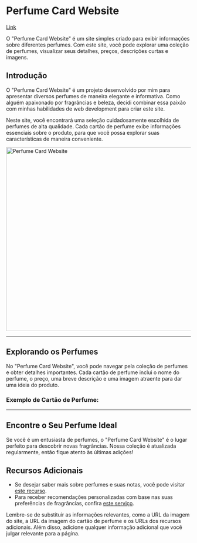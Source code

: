 <h1>Perfume Card Website</h1>
<a href="https://card-perfume-2.netlify.app/">Link</a>

O "Perfume Card Website" é um site simples criado para exibir informações sobre diferentes perfumes. Com este site, você pode explorar uma coleção de perfumes, visualizar seus detalhes, preços, descrições curtas e imagens.

<h2>Introdução</h2>
<p>O "Perfume Card Website" é um projeto desenvolvido por mim para apresentar diversos perfumes de maneira elegante e informativa. Como alguém apaixonado por fragrâncias e beleza, decidi combinar essa paixão com minhas habilidades de web development para criar este site.</p>

<p>Neste site, você encontrará uma seleção cuidadosamente escolhida de perfumes de alta qualidade. Cada cartão de perfume exibe informações essenciais sobre o produto, para que você possa explorar suas características de maneira conveniente.</p>

<img align="center" alt="Perfume Card Website" height="500" width="1280" src="https://i.imgur.com/a0FGkj6.png">

<hr>

<h2>Explorando os Perfumes</h2>
<p>No "Perfume Card Website", você pode navegar pela coleção de perfumes e obter detalhes importantes. Cada cartão de perfume inclui o nome do perfume, o preço, uma breve descrição e uma imagem atraente para dar uma ideia do produto.</p>

<h3>Exemplo de Cartão de Perfume:</h3>

<hr>

<h2>Encontre o Seu Perfume Ideal</h2>
<p>Se você é um entusiasta de perfumes, o "Perfume Card Website" é o lugar perfeito para descobrir novas fragrâncias. Nossa coleção é atualizada regularmente, então fique atento às últimas adições!</p>

<h2>Recursos Adicionais</h2>
<ul>
  <li>Se desejar saber mais sobre perfumes e suas notas, você pode visitar <a href="url_para_recurso_sobre_perfumes">este recurso</a>.</li>
  <li>Para receber recomendações personalizadas com base nas suas preferências de fragrâncias, confira <a href="url_para_recurso_de_recomendacoes">este serviço</a>.</li>
</ul>

Lembre-se de substituir as informações relevantes, como a URL da imagem do site, a URL da imagem do cartão de perfume e os URLs dos recursos adicionais. Além disso, adicione qualquer informação adicional que você julgar relevante para a página.
